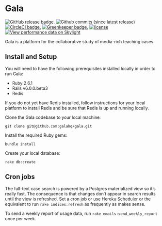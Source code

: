 # Gala

[![GitHub release badge.](https://img.shields.io/github/release/galahq/gala.svg)](https://github.com/galahq/gala/releases)
![Github commits (since latest release)](https://img.shields.io/github/commits-since/galahq/gala/latest.svg)
[![CircleCI badge.](https://img.shields.io/circleci/project/github/galahq/gala.svg)](https://circleci.com/gh/galahq/gala)
[![Greenkeeper badge.](https://badges.greenkeeper.io/galahq/gala.svg)](https://greenkeeper.io/)
[![license](https://img.shields.io/github/license/galahq/gala.svg)](https://github.com/galahq/gala/blob/master/LICENSE)
[![View performance data on Skylight](https://badges.skylight.io/status/6Lds8pYSmCCl.svg?token=iomUc36sW5dvvuE2S9OWuezy1Svv-0WsgxAAVzY1PTA)](https://www.skylight.io/app/applications/6Lds8pYSmCCl)

Gala is a platform for the collaborative study of media-rich teaching cases.

## Install and Setup

You will need to have the following prerequisites installed locally in order to run Gala:

 - Ruby 2.6.1
 - Rails v6.0.0.beta3
 - Redis

If you do not yet have Redis installed, follow instructions for your local platform to install Redis and be sure that Redis is up and running locally.

Clone the Gala codebase to your local machine:

    git clone git@github.com:galahq/gala.git

Install the required Ruby gems:

    bundle install

Create your local database:

    rake db:create


## Cron jobs

The full-text case search is powered by a Postgres materialized view so it’s
really fast. The consequence is that changes don’t appear in search results
until the view is refreshed. Set a cron job or use Heroku Scheduler or the
equivalent to run `rake indices:refresh` as frequently as makes sense.

To send a weekly report of usage data, run `rake emails:send_weekly_report` once
per week.
